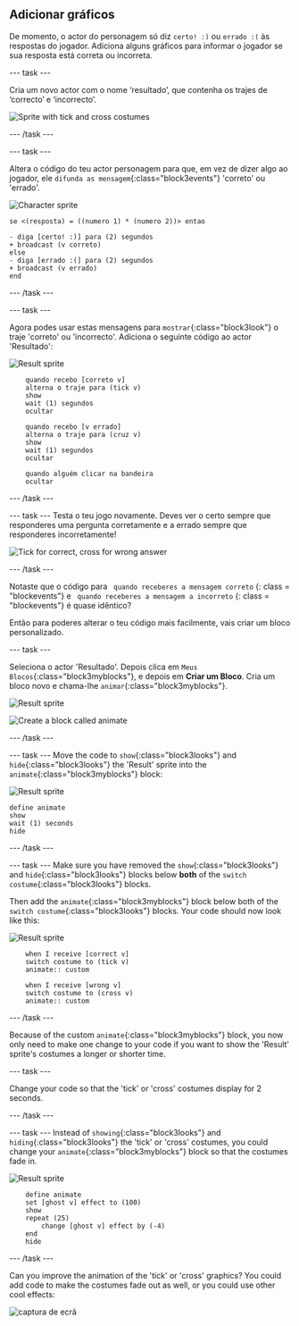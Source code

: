 ## Adicionar gráficos

De momento, o actor do personagem só diz `certo! :)` ou `errado :(` às respostas do jogador. Adiciona alguns gráficos para informar o jogador se sua resposta está correta ou incorreta.

\--- task \---

Cria um novo actor com o nome ‘resultado’, que contenha os trajes de ‘correcto’ e ‘incorrecto’.

![Sprite with tick and cross costumes](images/brain-result.png)

\--- /task \---

\--- task \---

Altera o código do teu actor personagem para que, em vez de dizer algo ao jogador, ele `difunda as mensagem`{:class="block3events"} 'correto' ou 'errado'.

![Character sprite](images/giga-sprite.png)

```blocks3
se <(resposta) = ((numero 1) * (numero 2))> entao

- diga [certo! :)] para (2) segundos
+ broadcast (v correto)
else
- diga [errado :(] para (2) segundos
+ broadcast (v errado)
end
```

\--- /task \---

\--- task \---

Agora podes usar estas mensagens para `mostrar`{:class="block3look"} o traje 'correto' ou 'incorrecto'. Adiciona o seguinte código ao actor 'Resultado':

![Result sprite](images/result-sprite.png)

```blocks3
    quando recebo [correto v]
    alterna o traje para (tick v)
    show
    wait (1) segundos
    ocultar

    quando recebo [v errado]
    alterna o traje para (cruz v)
    show
    wait (1) segundos
    ocultar

    quando alguém clicar na bandeira 
    ocultar
```

\--- /task \---

\--- task \--- Testa o teu jogo novamente. Deves ver o certo sempre que responderes uma pergunta corretamente e a errado sempre que responderes incorretamente!

![Tick for correct, cross for wrong answer](images/brain-test-answer.png)

\--- /task \---

Notaste que o código para ` quando receberes a mensagem correto` {: class = "blockevents"} e ` quando receberes a mensagem a incorreto` {: class = "blockevents"} é quase idêntico?

Então para poderes alterar o teu código mais facilmente, vais criar um bloco personalizado.

\--- task \---

Seleciona o actor 'Resultado'. Depois clica em `Meus Blocos`{:class="block3myblocks"}, e depois em **Criar um Bloco**. Cria um bloco novo e chama-lhe `animar`{:class="block3myblocks"}.

![Result sprite](images/result-sprite.png)

![Create a block called animate](images/brain-animate-function.png)

\--- /task \---

\--- task \--- Move the code to `show`{:class="block3looks"} and `hide`{:class="block3looks"} the 'Result' sprite into the `animate`{:class="block3myblocks"} block:

![Result sprite](images/result-sprite.png)

```blocks3
define animate
show
wait (1) seconds
hide
```

\--- /task \---

\--- task \--- Make sure you have removed the `show`{:class="block3looks"} and `hide`{:class="block3looks"} blocks below **both** of the `switch costume`{:class="block3looks"} blocks.

Then add the `animate`{:class="block3myblocks"} block below both of the `switch costume`{:class="block3looks"} blocks. Your code should now look like this:

![Result sprite](images/result-sprite.png)

```blocks3
    when I receive [correct v]
    switch costume to (tick v)
    animate:: custom

    when I receive [wrong v]
    switch costume to (cross v)
    animate:: custom
```

\--- /task \---

Because of the custom `animate`{:class="block3myblocks"} block, you now only need to make one change to your code if you want to show the 'Result' sprite's costumes a longer or shorter time.

\--- task \---

Change your code so that the 'tick' or 'cross' costumes display for 2 seconds.

\--- /task \---

\--- task \--- Instead of `showing`{:class="block3looks"} and `hiding`{:class="block3looks"} the 'tick' or 'cross' costumes, you could change your `animate`{:class="block3myblocks"} block so that the costumes fade in.

![Result sprite](images/result-sprite.png)

```blocks3
    define animate
    set [ghost v] effect to (100)
    show
    repeat (25)
        change [ghost v] effect by (-4)
    end
    hide
```

\--- /task \---

Can you improve the animation of the 'tick' or 'cross' graphics? You could add code to make the costumes fade out as well, or you could use other cool effects:

![captura de ecrã](images/brain-effects.png)